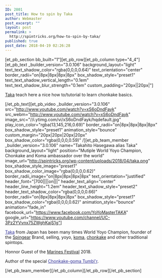 ```yaml
---
ID: 2801
post_title: How to spin by Taka
author: Webmaster
post_excerpt: ""
layout: post
permalink: >
  http://spintricks.org/how-to-spin-by-taka/
published: true
post_date: 2018-04-19 02:26:28
---
```

[et_pb_section bb_built="1"][et_pb_row][et_pb_column type="4_4"][et_pb_text _builder_version="3.0.106" background_layout="light" text_text_shadow_color="rgba(0,0,0,0.64)" text_orientation="center" border_radii="on|8px|8px|8px|8px" box_shadow_style="preset1" text_text_shadow_vertical_length="0.1em" text_text_shadow_blur_strength="0.1em" custom_padding="20px||20px|"]

<a href="/category/spinners/taka">Taka</a> teach here a nice how to/tutorial to learn chonkake basics.

[/et_pb_text][et_pb_video _builder_version="3.0.106" src="http://www.youtube.com/watch?v=xS6oDndFayk" src_webm="http://www.youtube.com/watch?v=xS6oDndFayk" image_src="//i.ytimg.com/vi/xS6oDndFayk/hqdefault.jpg" play_icon_color="rgba(13,145,216,0.69)" border_radii="on|8px|8px|8px|8px" box_shadow_style="preset1" animation_style="bounce" custom_margin="20px|20px|20px|20px" box_shadow_color="rgba(0,0,0,0.59)" /][et_pb_team_member _builder_version="3.0.106" name="Takahito Hasegawa alias Taka" background_layout="light" position="Mutiple World Yoyo Champion, Chonkake and Koma ambassador over the world" image_url="http://spintricks.org/wp-content/uploads/2018/04/taka.png" box_shadow_style_image="preset1" box_shadow_color_image="rgba(0,0,0,0.62)" border_radii_image="on|8px|8px|8px|8px" text_orientation="justified" header_font="|700||||on|||" header_text_align="center" header_line_height="1.2em" header_text_shadow_style="preset2" header_text_shadow_color="rgba(0,0,0,0.66)" border_radii="on|8px|8px|8px|8px" box_shadow_style="preset1" box_shadow_color="rgba(0,0,0,0.62)" animation_style="bounce" animation="fade_in" facebook_url="https://www.facebook.com/YoYoMasterTAKA" google_url="https://www.youtube.com/channel/UC-3Pz2YVvnx75ZWghKajS1g"]

<span style="color: #333399;"><a style="color: #333399;" href="/category/spinners/taka">Taka</a></span> from Japan has been many times World Yoyo Champion, founder of the <a href="/project/spingear-spintops/">Spingear</a> Brand, selling, yoyo, <a href="/tag/koma">koma</a>, <a href="/tag/chonkake">chonkake</a> and other traditional spintops.

Honnor Guest of the <a href="/category/watching/festivals">Marines Festival</a> 2018.

Author of the special <span style="color: #333399;"><a style="color: #333399;" href="https://chonkakegoma.tumblr.com/">Chonkake-goma Tumbl'r</a></span>.

[/et_pb_team_member][/et_pb_column][/et_pb_row][/et_pb_section]